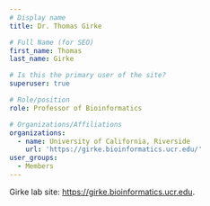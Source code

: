 ```yaml
---
# Display name
title: Dr. Thomas Girke

# Full Name (for SEO)
first_name: Thomas
last_name: Girke

# Is this the primary user of the site?
superuser: true

# Role/position
role: Professor of Bioinformatics

# Organizations/Affiliations
organizations:
  - name: University of California, Riverside
    url: 'https://girke.bioinformatics.ucr.edu/'
user_groups:
  - Members
---
```



Girke lab site: <a href="https://girke.bioinformatics.ucr.edu" target="_blank">https://girke.bioinformatics.ucr.edu</a>.

